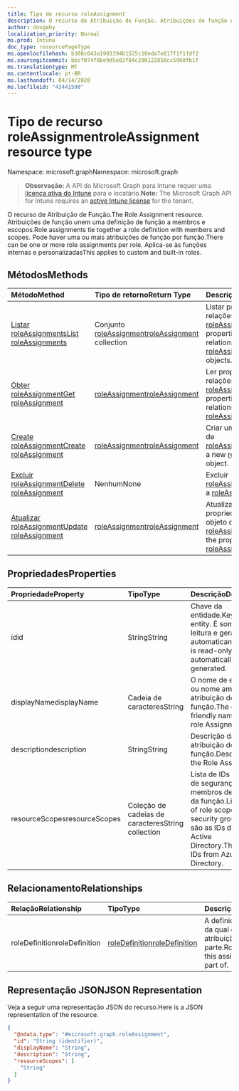 ```yaml
---
title: Tipo de recurso roleAssignment
description: O recurso de Atribuição de Função. Atribuições de função unem uma definição de função a membros e escopos. Pode haver uma ou mais atribuições de função por função. Aplica-se às funções internas e personalizadas
author: dougeby
localization_priority: Normal
ms.prod: Intune
doc_type: resourcePageType
ms.openlocfilehash: b388c043a1903394b1525c10eda7e817f1f1fdf2
ms.sourcegitcommit: bbcf074f0be9d5e02f84c290122850cc5968fb1f
ms.translationtype: MT
ms.contentlocale: pt-BR
ms.lasthandoff: 04/14/2020
ms.locfileid: "43441598"
---
```

# <a name="roleassignment-resource-type"></a><span data-ttu-id="2b8d9-106">Tipo de recurso roleAssignment</span><span class="sxs-lookup"><span data-stu-id="2b8d9-106">roleAssignment resource type</span></span>

<span data-ttu-id="2b8d9-107">Namespace: microsoft.graph</span><span class="sxs-lookup"><span data-stu-id="2b8d9-107">Namespace: microsoft.graph</span></span>

> <span data-ttu-id="2b8d9-108">**Observação:** A API do Microsoft Graph para Intune requer uma [licença ativa do Intune](https://go.microsoft.com/fwlink/?linkid=839381) para o locatário.</span><span class="sxs-lookup"><span data-stu-id="2b8d9-108">**Note:** The Microsoft Graph API for Intune requires an [active Intune license](https://go.microsoft.com/fwlink/?linkid=839381) for the tenant.</span></span>

<span data-ttu-id="2b8d9-109">O recurso de Atribuição de Função.</span><span class="sxs-lookup"><span data-stu-id="2b8d9-109">The Role Assignment resource.</span></span> <span data-ttu-id="2b8d9-110">Atribuições de função unem uma definição de função a membros e escopos.</span><span class="sxs-lookup"><span data-stu-id="2b8d9-110">Role assignments tie together a role definition with members and scopes.</span></span> <span data-ttu-id="2b8d9-111">Pode haver uma ou mais atribuições de função por função.</span><span class="sxs-lookup"><span data-stu-id="2b8d9-111">There can be one or more role assignments per role.</span></span> <span data-ttu-id="2b8d9-112">Aplica-se às funções internas e personalizadas</span><span class="sxs-lookup"><span data-stu-id="2b8d9-112">This applies to custom and built-in roles.</span></span>

## <a name="methods"></a><span data-ttu-id="2b8d9-113">Métodos</span><span class="sxs-lookup"><span data-stu-id="2b8d9-113">Methods</span></span>
|<span data-ttu-id="2b8d9-114">Método</span><span class="sxs-lookup"><span data-stu-id="2b8d9-114">Method</span></span>|<span data-ttu-id="2b8d9-115">Tipo de retorno</span><span class="sxs-lookup"><span data-stu-id="2b8d9-115">Return Type</span></span>|<span data-ttu-id="2b8d9-116">Descrição</span><span class="sxs-lookup"><span data-stu-id="2b8d9-116">Description</span></span>|
|:---|:---|:---|
|[<span data-ttu-id="2b8d9-117">Listar roleAssignments</span><span class="sxs-lookup"><span data-stu-id="2b8d9-117">List roleAssignments</span></span>](../api/intune-rbac-roleassignment-list.md)|<span data-ttu-id="2b8d9-118">Conjunto [roleAssignment](../resources/intune-rbac-roleassignment.md)</span><span class="sxs-lookup"><span data-stu-id="2b8d9-118">[roleAssignment](../resources/intune-rbac-roleassignment.md) collection</span></span>|<span data-ttu-id="2b8d9-119">Listar propriedades e relações de objeto de [roleAssignment](../resources/intune-rbac-roleassignment.md).</span><span class="sxs-lookup"><span data-stu-id="2b8d9-119">List properties and relationships of the [roleAssignment](../resources/intune-rbac-roleassignment.md) objects.</span></span>|
|[<span data-ttu-id="2b8d9-120">Obter roleAssignment</span><span class="sxs-lookup"><span data-stu-id="2b8d9-120">Get roleAssignment</span></span>](../api/intune-rbac-roleassignment-get.md)|[<span data-ttu-id="2b8d9-121">roleAssignment</span><span class="sxs-lookup"><span data-stu-id="2b8d9-121">roleAssignment</span></span>](../resources/intune-rbac-roleassignment.md)|<span data-ttu-id="2b8d9-122">Ler propriedades e relações de objetos de [roleAssignment](../resources/intune-rbac-roleassignment.md).</span><span class="sxs-lookup"><span data-stu-id="2b8d9-122">Read properties and relationships of the [roleAssignment](../resources/intune-rbac-roleassignment.md) object.</span></span>|
|[<span data-ttu-id="2b8d9-123">Create roleAssignment</span><span class="sxs-lookup"><span data-stu-id="2b8d9-123">Create roleAssignment</span></span>](../api/intune-rbac-roleassignment-create.md)|[<span data-ttu-id="2b8d9-124">roleAssignment</span><span class="sxs-lookup"><span data-stu-id="2b8d9-124">roleAssignment</span></span>](../resources/intune-rbac-roleassignment.md)|<span data-ttu-id="2b8d9-125">Criar um novo objeto de [roleAssignment](../resources/intune-rbac-roleassignment.md).</span><span class="sxs-lookup"><span data-stu-id="2b8d9-125">Create a new [roleAssignment](../resources/intune-rbac-roleassignment.md) object.</span></span>|
|[<span data-ttu-id="2b8d9-126">Excluir roleAssignment</span><span class="sxs-lookup"><span data-stu-id="2b8d9-126">Delete roleAssignment</span></span>](../api/intune-rbac-roleassignment-delete.md)|<span data-ttu-id="2b8d9-127">Nenhum</span><span class="sxs-lookup"><span data-stu-id="2b8d9-127">None</span></span>|<span data-ttu-id="2b8d9-128">Excluir [roleAssignment](../resources/intune-rbac-roleassignment.md).</span><span class="sxs-lookup"><span data-stu-id="2b8d9-128">Deletes a [roleAssignment](../resources/intune-rbac-roleassignment.md).</span></span>|
|[<span data-ttu-id="2b8d9-129">Atualizar roleAssignment</span><span class="sxs-lookup"><span data-stu-id="2b8d9-129">Update roleAssignment</span></span>](../api/intune-rbac-roleassignment-update.md)|[<span data-ttu-id="2b8d9-130">roleAssignment</span><span class="sxs-lookup"><span data-stu-id="2b8d9-130">roleAssignment</span></span>](../resources/intune-rbac-roleassignment.md)|<span data-ttu-id="2b8d9-131">Atualizar as propriedades de um objeto de [roleAssignment](../resources/intune-rbac-roleassignment.md).</span><span class="sxs-lookup"><span data-stu-id="2b8d9-131">Update the properties of a [roleAssignment](../resources/intune-rbac-roleassignment.md) object.</span></span>|

## <a name="properties"></a><span data-ttu-id="2b8d9-132">Propriedades</span><span class="sxs-lookup"><span data-stu-id="2b8d9-132">Properties</span></span>
|<span data-ttu-id="2b8d9-133">Propriedade</span><span class="sxs-lookup"><span data-stu-id="2b8d9-133">Property</span></span>|<span data-ttu-id="2b8d9-134">Tipo</span><span class="sxs-lookup"><span data-stu-id="2b8d9-134">Type</span></span>|<span data-ttu-id="2b8d9-135">Descrição</span><span class="sxs-lookup"><span data-stu-id="2b8d9-135">Description</span></span>|
|:---|:---|:---|
|<span data-ttu-id="2b8d9-136">id</span><span class="sxs-lookup"><span data-stu-id="2b8d9-136">id</span></span>|<span data-ttu-id="2b8d9-137">String</span><span class="sxs-lookup"><span data-stu-id="2b8d9-137">String</span></span>|<span data-ttu-id="2b8d9-138">Chave da entidade.</span><span class="sxs-lookup"><span data-stu-id="2b8d9-138">Key of the entity.</span></span> <span data-ttu-id="2b8d9-139">É somente leitura e gerada automaticamente.</span><span class="sxs-lookup"><span data-stu-id="2b8d9-139">This is read-only and automatically generated.</span></span>|
|<span data-ttu-id="2b8d9-140">displayName</span><span class="sxs-lookup"><span data-stu-id="2b8d9-140">displayName</span></span>|<span data-ttu-id="2b8d9-141">Cadeia de caracteres</span><span class="sxs-lookup"><span data-stu-id="2b8d9-141">String</span></span>|<span data-ttu-id="2b8d9-142">O nome de exibição ou nome amigável da atribuição de função.</span><span class="sxs-lookup"><span data-stu-id="2b8d9-142">The display or friendly name of the role Assignment.</span></span>|
|<span data-ttu-id="2b8d9-143">description</span><span class="sxs-lookup"><span data-stu-id="2b8d9-143">description</span></span>|<span data-ttu-id="2b8d9-144">String</span><span class="sxs-lookup"><span data-stu-id="2b8d9-144">String</span></span>|<span data-ttu-id="2b8d9-145">Descrição da atribuição de função.</span><span class="sxs-lookup"><span data-stu-id="2b8d9-145">Description of the Role Assignment.</span></span>|
|<span data-ttu-id="2b8d9-146">resourceScopes</span><span class="sxs-lookup"><span data-stu-id="2b8d9-146">resourceScopes</span></span>|<span data-ttu-id="2b8d9-147">Coleção de cadeias de caracteres</span><span class="sxs-lookup"><span data-stu-id="2b8d9-147">String collection</span></span>|<span data-ttu-id="2b8d9-148">Lista de IDs de grupos de segurança de membros de escopo da função.</span><span class="sxs-lookup"><span data-stu-id="2b8d9-148">List of ids of role scope member security groups.</span></span>  <span data-ttu-id="2b8d9-149">Estas são as IDs do Azure Active Directory.</span><span class="sxs-lookup"><span data-stu-id="2b8d9-149">These are IDs from Azure Active Directory.</span></span>|

## <a name="relationships"></a><span data-ttu-id="2b8d9-150">Relacionamento</span><span class="sxs-lookup"><span data-stu-id="2b8d9-150">Relationships</span></span>
|<span data-ttu-id="2b8d9-151">Relação</span><span class="sxs-lookup"><span data-stu-id="2b8d9-151">Relationship</span></span>|<span data-ttu-id="2b8d9-152">Tipo</span><span class="sxs-lookup"><span data-stu-id="2b8d9-152">Type</span></span>|<span data-ttu-id="2b8d9-153">Descrição</span><span class="sxs-lookup"><span data-stu-id="2b8d9-153">Description</span></span>|
|:---|:---|:---|
|<span data-ttu-id="2b8d9-154">roleDefinition</span><span class="sxs-lookup"><span data-stu-id="2b8d9-154">roleDefinition</span></span>|[<span data-ttu-id="2b8d9-155">roleDefinition</span><span class="sxs-lookup"><span data-stu-id="2b8d9-155">roleDefinition</span></span>](../resources/intune-rbac-roledefinition.md)|<span data-ttu-id="2b8d9-156">A definição de função da qual essa atribuição faz parte.</span><span class="sxs-lookup"><span data-stu-id="2b8d9-156">Role definition this assignment is part of.</span></span>|

## <a name="json-representation"></a><span data-ttu-id="2b8d9-157">Representação JSON</span><span class="sxs-lookup"><span data-stu-id="2b8d9-157">JSON Representation</span></span>
<span data-ttu-id="2b8d9-158">Veja a seguir uma representação JSON do recurso.</span><span class="sxs-lookup"><span data-stu-id="2b8d9-158">Here is a JSON representation of the resource.</span></span>
<!-- {
  "blockType": "resource",
  "keyProperty": "id",
  "@odata.type": "microsoft.graph.roleAssignment"
}
-->
``` json
{
  "@odata.type": "#microsoft.graph.roleAssignment",
  "id": "String (identifier)",
  "displayName": "String",
  "description": "String",
  "resourceScopes": [
    "String"
  ]
}
```








